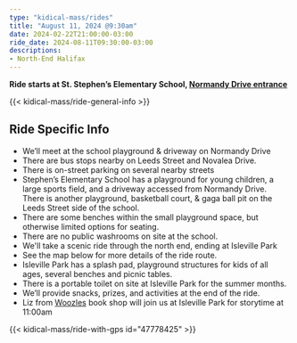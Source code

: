 ```yaml
---
type: "kidical-mass/rides"
title: "August 11, 2024 @9:30am"
date: 2024-02-22T21:00:00-03:00
ride_date: 2024-08-11T09:30:00-03:00
descriptions:
- North-End Halifax
---
```


**Ride starts at St. Stephen’s Elementary School, [Normandy Drive entrance](https://goo.gl/maps/uUfib5WDon55H8b79)**


{{< kidical-mass/ride-general-info >}}

## Ride Specific Info
* We’ll meet at the school playground & driveway on Normandy Drive
* There are bus stops nearby on Leeds Street and Novalea Drive.
* There is on-street parking on several nearby streets
* Stephen’s Elementary School has a playground for young children, a large sports field, and a driveway accessed from Normandy Drive. There is another playground, basketball court, & gaga ball pit on the Leeds Street side of the school.
* There are some benches within the small playground space, but otherwise limited options for seating.
* There are no public washrooms on site at the school. 
* We'll take a scenic ride through the north end, ending at Isleville Park
* See the map below for more details of the ride route.
* Isleville Park has a splash pad, playground structures for kids of all ages, several benches and picnic tables.
* There is a portable toilet on site at Isleville Park for the summer months.
* We’ll provide snacks, prizes, and activities at the end of the ride.
* Liz from [Woozles](https://www.woozles.com/) book shop will join us at Isleville Park for storytime at 11:00am

{{< kidical-mass/ride-with-gps id="47778425" >}}
